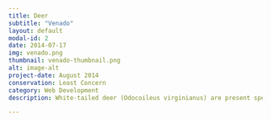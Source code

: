 ```yaml
---
title: Deer
subtitle: "Venado"
layout: default
modal-id: 2
date: 2014-07-17
img: venado.png
thumbnail: venado-thumbnail.png
alt: image-alt
project-date: August 2014
conservation: Least Concern
category: Web Development
description: White-tailed deer (Odocoileus virginianus) are present specially in Machalilla National Park

---
```

